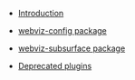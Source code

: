 * [Introduction](/)
* [webviz-config package](webviz-config.md)
* [webviz-subsurface package](webviz-subsurface.md)

* [Deprecated plugins](deprecations.md)
